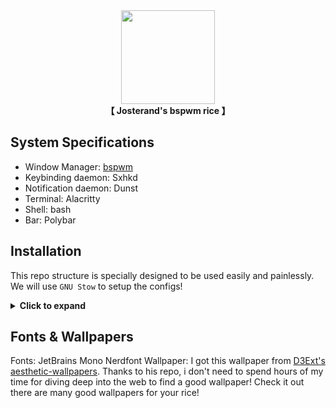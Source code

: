 <div align="center">
    <img src="https://github.com/josterand.png" width="150"><br>
    <b>【 Josterand's bspwm rice 】</b>
</div>

## System Specifications
- Window Manager: [bspwm](https://github.com/baskerville/bspwm)
- Keybinding daemon: Sxhkd
- Notification daemon: Dunst
- Terminal: Alacritty
- Shell: bash
- Bar: Polybar

## Installation
This repo structure is specially designed to be used easily and painlessly. We will use `GNU Stow` to setup the configs!

<details>
<summary><b>Click to expand</b></summary>

> Note that sometimes an error will occur due to a `.bashrc` configuration file that already exists on the system if you are using Bash as the default shell. This` repo contains its own default `.bashrc` file. Please backup or delete the old `.bashrc` file from the OS before stowing!

#### For Debian-based distros:
```bash
sudo apt install git stow
cd $HOME && git clone --depth=1 https://github.com/josterand/dotfiles.git
cd dotfiles && stow .
```

#### For Arch-based distros:
```bash
sudo pacman -S git stow
cd $HOME && git clone --depth=1 https://github.com/josterand/dotfiles.git
cd dotfiles && stow .
```

</details>

## Fonts & Wallpapers
Fonts: JetBrains Mono Nerdfont
Wallpaper: I got this wallpaper from [D3Ext's](https://github.com/D3Ext/) [aesthetic-wallpapers](https://github.com/D3Ext/aesthetic-wallpapers). Thanks to his repo, i don't need to spend hours of my time for diving deep into the web to find a good wallpaper! Check it out there are many good wallpapers for your rice!